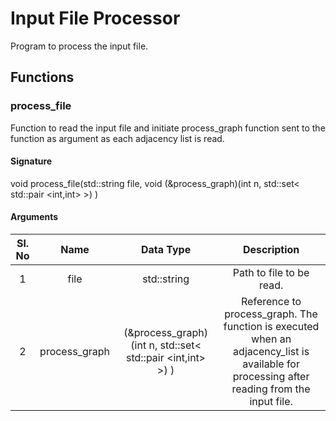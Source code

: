 # Input File Processor
Program to process the input file.

## Functions

### process_file
Function to read the input file and initiate process_graph function sent to the function as argument as each adjacency list is read.

#### Signature
void process_file(std::string file, void (&process_graph)(int n, std::set< std::pair <int,int> >) )

#### Arguments
|Sl. No|Name|Data Type|Description|
|:---:|:---:|:---:|:---:|
|1|file|std::string|Path to file to be read.|
|2|process_graph|(&process_graph)(int n, std::set< std::pair <int,int> >) )|Reference to process_graph. The function is executed when an adjacency_list is available for processing after reading from the input file.|
